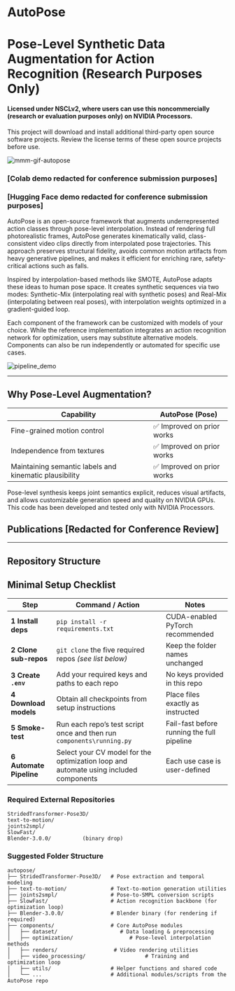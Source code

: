 # AutoPose  
Pose-Level Synthetic Data Augmentation for Action Recognition (Research Purposes Only)  
=============================================================

#### Licensed under NSCLv2, where users can use this noncommercially (research or evaluation purposes only) on NVIDIA Processors.  
This project will download and install additional third-party open source software projects. Review the license terms of these open source projects before use.

![mmm-gif-autopose](https://github.com/user-attachments/assets/96147078-f22b-4656-9762-c6a90d71ed21)


### [Colab demo redacted for conference submission purposes]  
### [Hugging Face demo redacted for conference submission purposes]


AutoPose is an open-source framework that augments underrepresented action classes through pose-level interpolation. Instead of rendering full photorealistic frames, AutoPose generates kinematically valid, class-consistent video clips directly from interpolated pose trajectories. This approach preserves structural fidelity, avoids common motion artifacts from heavy generative pipelines, and makes it efficient for enriching rare, safety-critical actions such as falls.

Inspired by interpolation-based methods like SMOTE, AutoPose adapts these ideas to human pose space. It creates synthetic sequences via two modes: Synthetic-Mix (interpolating real with synthetic poses) and Real-Mix (interpolating between real poses), with interpolation weights optimized in a gradient-guided loop.

Each component of the framework can be customized with models of your choice. While the reference implementation integrates an action recognition network for optimization, users may substitute alternative models. Components can also be run independently or automated for specific use cases.

![pipeline_demo](https://github.com/user-attachments/assets/1fde62ce-67a6-4673-9341-78da4daa31e4)

---

## Why Pose-Level Augmentation?

| Capability                                                | **AutoPose (Pose)**               |
|-----------------------------------------------------------|------------------------------------|
| Fine-grained motion control                               | ✅ Improved on prior works         |
| Independence from textures                                | ✅ Improved on prior works         |
| Maintaining semantic labels and kinematic plausibility    | ✅ Improved on prior works         |

Pose-level synthesis keeps joint semantics explicit, reduces visual artifacts, and allows customizable generation speed and quality on NVIDIA GPUs.  
This code has been developed and tested only with NVIDIA Processors.

## Publications [Redacted for Conference Review]

---

## Repository Structure  
## Minimal Setup Checklist

| Step | Command / Action | Notes |
|------|------------------|-------|
| **1 Install deps** | `pip install -r requirements.txt` | CUDA-enabled PyTorch recommended |
| **2 Clone sub-repos** | `git clone` the five required repos *(see list below)* | Keep the folder names unchanged |
| **3 Create `.env`** | Add your required keys and paths to each repo | No keys provided in this repo |
| **4 Download models** | Obtain all checkpoints from setup instructions | Place files exactly as instructed |
| **5 Smoke-test** | Run each repo’s test script once and then run `components\running.py` | Fail-fast before running the full pipeline |
| **6 Automate Pipeline** | Select your CV model for the optimization loop and automate using included components | Each use case is user-defined |

### Required External Repositories

```text
StridedTransformer-Pose3D/
text-to-motion/
joints2smpl/
SlowFast/
Blender-3.0.0/          (binary drop)

```

### Suggested Folder Structure

```text
autopose/
├── StridedTransformer-Pose3D/   # Pose extraction and temporal modeling
├── text-to-motion/              # Text-to-motion generation utilities
├── joints2smpl/                 # Pose-to-SMPL conversion scripts
├── SlowFast/                    # Action recognition backbone (for optimization loop)
├── Blender-3.0.0/               # Blender binary (for rendering if required)
├── components/                  # Core AutoPose modules
│   ├── dataset/                    # Data loading & preprocessing
│   ├── optimization/                  # Pose-level interpolation methods
│   ├── renders/                  # Video rendering utilities
│   ├── video_processing/                   # Training and optimization loop
│   ├── utils/                   # Helper functions and shared code
│   └── ...                      # Additional modules/scripts from the AutoPose repo
```
